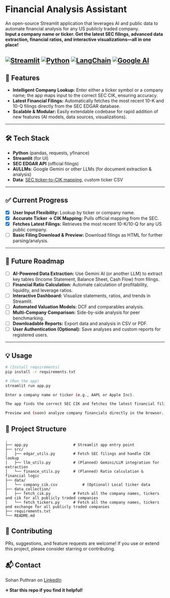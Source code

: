 # Financial Analysis Assistant

An open-source Streamlit application that leverages AI and public data to automate financial analysis for any US publicly traded company.  
**Input a company name or ticker. Get the latest SEC filings, advanced data extraction, financial ratios, and interactive visualizations—all in one place!**

[![Streamlit](https://img.shields.io/badge/Streamlit-FF4B4B?style=for-the-badge&logo=streamlit&logoColor=white)](https://streamlit.io/)
[![Python](https://img.shields.io/badge/Python-3776AB?style=for-the-badge&logo=python&logoColor=white)](https://python.org/)
[![LangChain](https://img.shields.io/badge/LangChain-121212?style=for-the-badge&logo=chainlink&logoColor=white)](https://langchain.com/)
[![Google AI](https://img.shields.io/badge/Google%20AI-4285F4?style=for-the-badge&logo=google&logoColor=white)](https://ai.google.dev/)
---

## 🚀 Features

- **Intelligent Company Lookup:** Enter either a ticker symbol or a company name; the app maps input to the correct SEC CIK, ensuring accuracy.
- **Latest Financial Filings:** Automatically fetches the most recent 10-K and 10-Q filings directly from the SEC EDGAR database.
- **Scalable & Modular:** Easily extendable codebase for rapid addition of new features (AI models, data sources, visualizations).

---

## 🛠️ Tech Stack

- **Python** (pandas, requests, yfinance)
- **Streamlit** (for UI)
- **SEC EDGAR API** (official filings)
- **AI/LLMs**: Google Gemini or other LLMs (for document extraction & analysis)
- **Data**: [SEC ticker-to-CIK mapping](https://www.sec.gov/files/company_tickers.json), custom ticker CSV

---

## ✅ Current Progress

- [x] **User Input Flexibility:** Lookup by ticker or company name.
- [x] **Accurate Ticker → CIK Mapping:** Pulls official mapping from the SEC.
- [x] **Fetches Latest Filings:** Retrieves the most recent 10-K/10-Q for any US public company.
- [ ] **Basic Filing Download & Preview:** Download filings as HTML for further parsing/analysis.

---

## 🔮 Future Roadmap

- [ ] **AI-Powered Data Extraction:** Use Gemini AI (or another LLM) to extract key tables (Income Statement, Balance Sheet, Cash Flow) from filings.
- [ ] **Financial Ratio Calculation:** Automate calculation of profitability, liquidity, and leverage ratios.
- [ ] **Interactive Dashboard:** Visualize statements, ratios, and trends in Streamlit.
- [ ] **Automated Valuation Models:** DCF and comparables analysis.
- [ ] **Multi-Company Comparison:** Side-by-side analysis for peer benchmarking.
- [ ] **Downloadable Reports:** Export data and analysis in CSV or PDF.
- [ ] **User Authentication (Optional):** Save analyses and custom reports for registered users.

---

## 💡 Usage

```bash
# (Install requirements)
pip install -r requirements.txt

# (Run the app)
streamlit run app.py

Enter a company name or ticker (e.g., AAPL or Apple Inc).

The app finds the correct SEC CIK and fetches the latest financial filings.

Preview and (soon) analyze company financials directly in the browser.
```

## 📁 Project Structure
```
.
├── app.py                    # Streamlit app entry point
├── src/
│   ├── edgar_utils.py        # Fetch SEC filings and handle CIK lookup
│   ├── llm_utils.py          # (Planned) Gemini/LLM integration for extraction
│   └── finance_utils.py      # (Planned) Ratio calculation & financial logic
├── data/
│   └── company_cik.csv           # (Optional) Local ticker data
├── data_collection/
│   ├── fetch_cik.py          # Fetch all the company names, tickers and cik for all publicly traded companies
│   └── fetch_tickers.py      # Fetch all the company names, tickers and exchange for all publicly traded companies
├── requirements.txt
└── README.md
```

## 🤝 Contributing

PRs, suggestions, and feature requests are welcome!
If you use or extend this project, please consider starring or contributing.

## 📬 Contact

Sohan Puthran on [LinkedIn](https://www.linkedin.com/in/sohansputhran/)

**⭐️ Star this repo if you find it helpful!**
